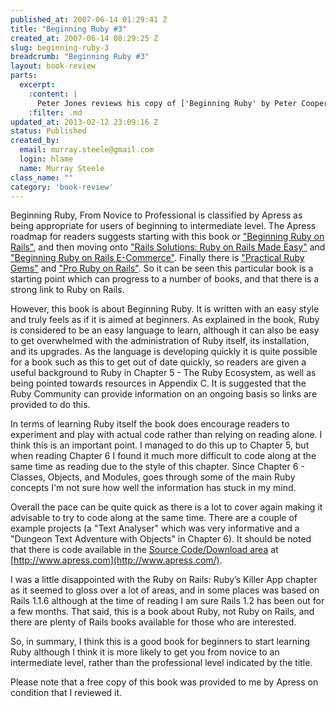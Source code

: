 ```yaml
--- 
published_at: 2007-06-14 01:29:41 Z
title: "Beginning Ruby #3"
created_at: 2007-06-14 08:29:25 Z
slug: beginning-ruby-3
breadcrumb: "Beginning Ruby #3"
layout: book-review
parts: 
  excerpt:
    :content: |
      Peter Jones reviews his copy of ['Beginning Ruby' by Peter Cooper](http://www.amazon.co.uk/Beginning-Ruby-Experts-Voice-Source/dp/1590597664), published by [Apress](http://www.apress.com/)
    :filter: .md
updated_at: 2013-02-12 23:09:16 Z
status: Published
created_by: 
  email: murray.steele@gmail.com
  login: hlame
  name: Murray Steele
class_name: ""
category: 'book-review'
---
```


Beginning Ruby, From Novice to Professional is classified by Apress as being appropriate for users of beginning to intermediate level. The Apress roadmap for readers suggests starting with this book or ["Beginning Ruby on Rails"](http://apress.com/book/bookDisplay.html?bID=10124), and then moving onto ["Rails Solutions: Ruby on Rails Made Easy"](http://www.amazon.co.uk/Rails-Solutions-Ruby-Made-Easy/dp/1590597524/ref=sr_1_1/203-7531475-6650320?ie=UTF8&s=books&qid=1181810247&sr=1-1) and ["Beginning Ruby on Rails E-Commerce"](http://apress.com/book/bookDisplay.html?bID=10178). Finally there is ["Practical Ruby Gems"](http://apress.com/book/bookDisplay.html?bID=10261) and ["Pro Ruby on Rails"](http://www.amazon.co.uk/Pro-Ruby-Rails-Enterprise-Solutions/dp/1590598121/ref=sr_1_2/203-7531475-6650320?ie=UTF8&s=books&qid=1181810333&sr=1-2). So it can be seen this particular book is a starting point which can progress to a number of books, and that there is a strong link to Ruby on Rails.

However, this book is about Beginning Ruby. It is written with an easy style and truly feels as if it is aimed at beginners. As explained in the book, Ruby is considered to be an easy language to learn, although it can also be easy to get overwhelmed with the administration of Ruby itself, its installation, and its upgrades. As the language is developing quickly it is quite possible for a book such as this to get out of date quickly, so readers are given a useful background to Ruby in Chapter 5 - The Ruby Ecosystem, as well as being pointed towards resources in Appendix C. It is suggested that the Ruby Community can provide information on an ongoing basis so links are provided to do this.

In terms of learning Ruby itself the book does encourage readers to experiment and play with actual code rather than relying on reading alone. I think this is an important point. I managed to do this up to Chapter 5, but when reading Chapter 6 I found it much more difficult to code along at the same time as reading due to the style of this chapter. Since Chapter 6 - Classes, Objects, and Modules, goes through some of the main Ruby concepts I'm not sure how well the information has stuck in my mind.

Overall the pace can be quite quick as there is a lot to cover again making it advisable to try to code along at the same time. There are a couple of example projects (a "Text Analyser" which was very informative and a "Dungeon Text Adventure with Objects" in Chapter 6). It should be noted that there is code available in the [Source Code/Download area](http://apress.com/book/supplementDownload.html?bID=10244&sID=4157) at [http://www.apress.com](http://www.apress.com/).

I was a little disappointed with the Ruby on Rails: Ruby’s Killer App chapter as it seemed to gloss over a lot of areas, and in some places was based on Rails 1.1.6 although at the time of reading I am sure Rails 1.2 has been out for a few months. That said, this is a book about Ruby, not Ruby on Rails, and there are plenty of Rails books available for those who are interested.

So, in summary, I think this is a good book for beginners to start learning Ruby although I think it is more likely to get you from novice to an intermediate level, rather than the professional level indicated by the title. 

Please note that a free copy of this book was provided to me by Apress on condition that I reviewed it.

